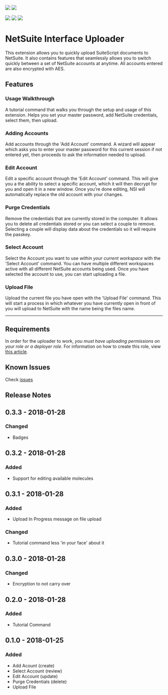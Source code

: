 [![](https://img.shields.io/badge/Author-RSM%20US-ff5e99.svg)](https://github.com/ExploreConsulting)
[![](https://img.shields.io/badge/Repository-NetSuite%20Interface%20Uploader-5ea6ff.svg)](https://github.com/ExploreConsulting/NetSuite-Interface-Uploader)

![](https://img.shields.io/github/issues/ExploreConsulting/NetSuite-Interface-Uploader.svg)
![](https://img.shields.io/github/stars/ExploreConsulting/NetSuite-Interface-Uploader.svg)
![](https://img.shields.io/github/license/ExploreConsulting/NetSuite-Interface-Uploader.svg)

# NetSuite Interface Uploader

This extension allows you to quickly upload SuiteScript documents to NetSuite. It also contains features that seamlessly allows you to switch quickly between a set of NetSuite accounts at anytime. All accounts entered are also encrypted with AES.

## Features

### Usage Walkthrough

A tutorial command that walks you through the setup and usage of this extension. Helps you set your master password, add NetSuite credentials, select them, then upload.

### Adding Accounts

Add accounts through the 'Add Account' command. A wizard will appear which asks you to enter your master password for this current session if not entered yet, then proceeds to ask the information needed to upload.

### Edit Account

Edit a specific account through the 'Edit Account' command. This will give you a the ability to select a specific account, which it will then decrypt for you and open it in a new window. Once you're done editing, NSI will automatically replace the old account with your changes.

### Purge Credentials

Remove the credentials that are currently stored in the computer. It allows you to delete all credentials stored or you can select a couple to remove. Selecting a couple will display data about the credentials so it will require the passkey.

### Select Account

Select the Account you want to use *within your current workspace* with the 'Select Account' command. You can have multiple different workspaces active with all different NetSuite accounts being used. Once you have selected the account to use, you can start uploading a file.

### Upload File

Upload the current file you have open with the 'Upload File' command. This will start a process in which whatever you have currently open in front of you will upload to NetSuite with the name being the files name.

-----------------------------------------------------------------------------------------------------------

## Requirements

In order for the uploader to work, *you must have uploading permissions on your role or a deployer role*. For information on how to create this role, view [this article](https://developers.suitecommerce.com/section1536122387#subsect1536120034).

## Known Issues

Check [issues](https://github.com/EmilChoparinov/NetSuite-Interface-Uploader/issues)

## Release Notes

## 0.3.3 - 2018-01-28 
### Changed
- Badges

## 0.3.2 - 2018-01-28 
### Added
- Support for editing available molecules

## 0.3.1 - 2018-01-28 
### Added
- Upload In Progress message on file upload

### Changed
- Tutorial command less 'in your face' about it

## 0.3.0 - 2018-01-28 
### Changed
- Encryption to not carry over

## 0.2.0 - 2018-01-28 
### Added
- Tutorial Command

## 0.1.0 - 2018-01-25
### Added
- Add Acount (create)
- Select Account (review)
- Edit Account (update)
- Purge Credentials (delete)
- Upload File